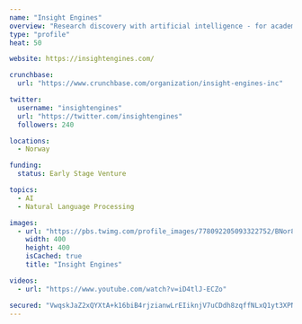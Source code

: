 ```yaml
---
name: "Insight Engines"
overview: "Research discovery with artificial intelligence - for academia and chemical research."
type: "profile"
heat: 50

website: https://insightengines.com/

crunchbase:
  url: "https://www.crunchbase.com/organization/insight-engines-inc"

twitter:
  username: "insightengines"
  url: "https://twitter.com/insightengines"
  followers: 240

locations:
  - Norway

funding:
  status: Early Stage Venture

topics:
  - AI
  - Natural Language Processing

images:
  - url: "https://pbs.twimg.com/profile_images/778092205093322752/BNor8pkI_400x400.jpg"
    width: 400
    height: 400
    isCached: true
    title: "Insight Engines"

videos:
  - url: "https://www.youtube.com/watch?v=iD4tlJ-ECZo"

secured: "VwqskJaZ2xQYXtA+k16biB4rjzianwLrEIiknjV7uCDdh8zqffNLxQ1yt3XPNqRd+gpKkipJB2odO3wKSIayJ4xMTUWbgpMJFgVmafKKFIB44JlPC1zXDdpNSbCXyIpwzebWzIvdWkUz9TCZwVA+tKGimEABoqPANbFGDOJaYOjP9Ow5DOE8WTipPacdYsVW/r72ysIoVN0q69ouw+ygBVUQNkNu65SEfd8bAdcgrZ4bBC5aZRY5m4qRWm0nh8FSQqG0xb0fP6AGIWHiq+Wkvce+2/Uqze40dC8svv35lkQE8uWPR5i1iQwesnEab+yJmyyLP3BpnjMKv+7obvz3Is1cJZADel6qoAteiaQVk+1J/rKhqS4QK+DDeHsOM9d7PRlrQUBAGX5frXw7ThN98g==;XJ2SY7VdgEuqx22h1Nkwyg=="
---
```


